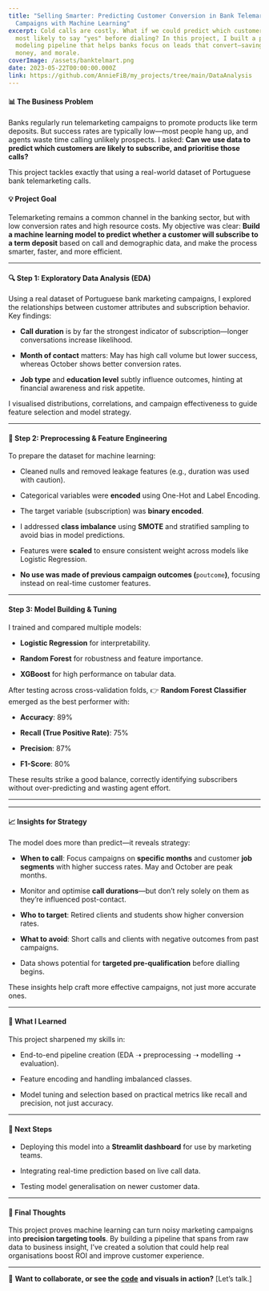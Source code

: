 ```yaml
---
title: "Selling Smarter: Predicting Customer Conversion in Bank Telemarketing
  Campaigns with Machine Learning"
excerpt: Cold calls are costly. What if we could predict which customers are
  most likely to say "yes" before dialing? In this project, I built a predictive
  modeling pipeline that helps banks focus on leads that convert—saving time,
  money, and morale.
coverImage: /assets/banktelmart.png
date: 2023-05-22T00:00:00.000Z
link: https://github.com/AnnieFiB/my_projects/tree/main/DataAnalysis
---
```

#### **📊 The Business Problem**

Banks regularly run telemarketing campaigns to promote products like term deposits. But success rates are typically low—most people hang up, and agents waste time calling unlikely prospects. I asked: **Can we use data to predict which customers are likely to subscribe, and prioritise those calls?**

This project tackles exactly that using a real-world dataset of Portuguese bank telemarketing calls.

#### **💡 Project Goal**

Telemarketing remains a common channel in the banking sector, but with low conversion rates and high resource costs. My objective was clear: **Build a machine learning model to predict whether a customer will subscribe to a term deposit** based on call and demographic data, and make the process smarter, faster, and more efficient.

* * *

#### **🔍 Step 1: Exploratory Data Analysis (EDA)**

Using a real dataset of Portuguese bank marketing campaigns, I explored the relationships between customer attributes and subscription behavior.  
Key findings:

*   **Call duration** is by far the strongest indicator of subscription—longer conversations increase likelihood.
    
*   **Month of contact** matters: May has high call volume but lower success, whereas October shows better conversion rates.
    
*   **Job type** and **education level** subtly influence outcomes, hinting at financial awareness and risk appetite.
    

I visualised distributions, correlations, and campaign effectiveness to guide feature selection and model strategy.

* * *

#### **🧼 Step 2: Preprocessing & Feature Engineering**

To prepare the dataset for machine learning:

*   Cleaned nulls and removed leakage features (e.g., duration was used with caution).
    
*   Categorical variables were **encoded** using One-Hot and Label Encoding.
    
*   The target variable (subscription) was **binary encoded**.
    
*   I addressed **class imbalance** using **SMOTE** and stratified sampling to avoid bias in model predictions.
    
*   Features were **scaled** to ensure consistent weight across models like Logistic Regression.
    
*   **No use was made of previous campaign outcomes (**`poutcome`**)**, focusing instead on real-time customer features.
    

* * *

#### **Step 3: Model Building & Tuning**

I trained and compared multiple models:

*   **Logistic Regression** for interpretability.
    
*   **Random Forest** for robustness and feature importance.
    
*   **XGBoost** for high performance on tabular data.
    

After testing across cross-validation folds, 👉 **Random Forest Classifier** emerged as the best performer with:

*   **Accuracy**: 89%
    
*   **Recall (True Positive Rate)**: 75%
    
*   **Precision**: 87%
    
*   **F1-Score**: 80%
    

These results strike a good balance, correctly identifying subscribers without over-predicting and wasting agent effort.

* * *

* * *

#### **📈 Insights for Strategy**

The model does more than predict—it reveals strategy:

*   **When to call**: Focus campaigns on **specific months** and customer **job segments** with higher success rates. May and October are peak months.
    
*   Monitor and optimise **call durations**—but don’t rely solely on them as they’re influenced post-contact.
    
*   **Who to target**: Retired clients and students show higher conversion rates.
    
*   **What to avoid**: Short calls and clients with negative outcomes from past campaigns.
    
*   Data shows potential for **targeted pre-qualification** before dialling begins.
    

These insights help craft more effective campaigns, not just more accurate ones.

* * *

#### **🔧 What I Learned**

This project sharpened my skills in:

*   End-to-end pipeline creation (EDA ➝ preprocessing ➝ modelling ➝ evaluation).
    
*   Feature encoding and handling imbalanced classes.
    
*   Model tuning and selection based on practical metrics like recall and precision, not just accuracy.
    

* * *

#### 🚀 **Next Steps**

*   Deploying this model into a **Streamlit dashboard** for use by marketing teams.
    
*   Integrating real-time prediction based on live call data.
    
*   Testing model generalisation on newer customer data.
    

* * *

#### **🚀 Final Thoughts**

This project proves machine learning can turn noisy marketing campaigns into **precision targeting tools**. By building a pipeline that spans from raw data to business insight, I’ve created a solution that could help real organisations boost ROI and improve customer experience.

* * *

💬 **Want to collaborate, or see the** [**code**](https://github.com/AnnieFiB/my_projects/blob/main/DataAnalysis/notebooks/Bank_Telemarketing_Predictive_Modeling_EDA_ML.ipynb) **and visuals in action?** \[Let’s talk.\]